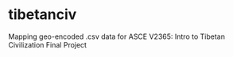 # tibetanciv
Mapping geo-encoded .csv data for ASCE V2365: Intro to Tibetan Civilization Final Project
